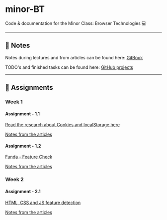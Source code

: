 # minor-BT
Code & documentation for the Minor Class: Browser Technologies 💻

---

## 📖 Notes
Notes during lectures and from articles can be found here:
[GitBook](https://dandevri.gitbooks.io/minor-bt/content/)

TODO's and finished tasks can be found here: [GitHub projects](https://github.com/dandevri/minor-bt/projects/)

---

## 📃 Assignments

### Week 1

#### Assignment - 1.1
[Read the research about Cookies and localStorage here](https://github.com/dandevri/minor-bt/tree/master/week-1/assignment-1.1)

[Notes from the articles](https://dandevri.gitbooks.io/minor-bt/content/resources.html)

#### Assignment - 1.2
[Funda - Feature Check](https://github.com/dandevri/minor-bt/tree/master/week-1/assignment-1.2)

[Notes from the articles](https://dandevri.gitbooks.io/minor-bt/content/resources.html)

### Week 2

#### Assignment - 2.1
[HTML, CSS and JS feature detection](https://github.com/dandevri/minor-bt/tree/master/week-2/)

[Notes from the articles](https://dandevri.gitbooks.io/minor-bt/content/resources.html)
